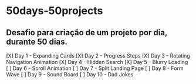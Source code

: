 # 50days-50projects
## Desafio para criação de um projeto por dia, durante 50 dias.

[X] Day 1 - Expanding Cards
[X] Day 2 - Progress Steps
[X] Day 3 - Rotating Navigation Animation
[X] Day 4 - Hidden Search
[X] Day 5 - Blurry Loading
[ ] Day 6 - Scroll Animation
[ ] Day 7 - Split Landing Page
[ ] Day 8 - Form Wave
[ ] Day 9 - Sound Board
[ ] Day 10 - Dad Jokes